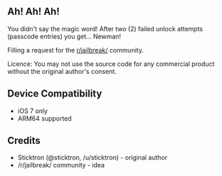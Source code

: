 ## Ah! Ah! Ah!

You didn't say the magic word!
After two (2) failed unlock attempts (passcode entries) you get... Newman!

Filling a request for the [r/jailbreak/](http://reddit.com/r/jailbreak/) community.

Licence:
You may not use the source code for any commercial product without the original author's consent.

## Device Compatibility

* iOS 7 only
* ARM64 supported


## Credits

* Sticktron (@sticktron, /u/sticktron) - original author
* /r/jailbreak/ community - idea
